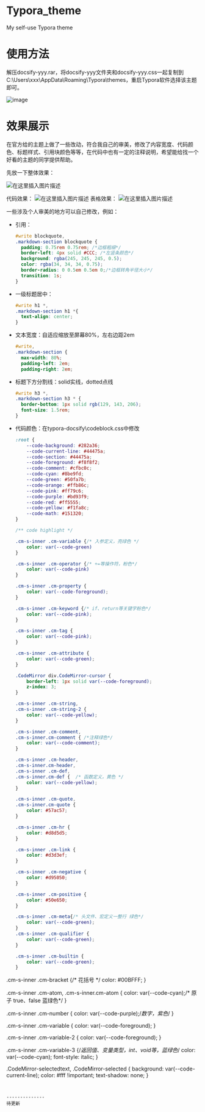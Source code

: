 # Typora_theme
My self-use Typora theme

# 使用方法
解压docsify-yyy.rar，将docsify-yyy文件夹和docsify-yyy.css一起复制到C:\Users\xxx\AppData\Roaming\Typora\themes，重启Typora软件选择该主题即可。

![image](https://github.com/Sheepypy/Typora_theme/assets/84173072/579652d8-587f-42ba-b8b2-4aa1a3fedbb3)

# 效果展示
在官方给的主题上做了一些改动，符合我自己的审美，修改了内容宽度、代码颜色、标题样式、引用块颜色等等，在代码中也有一定的注释说明，希望能给找一个好看的主题的同学提供帮助。

先放一下整体效果：

![在这里插入图片描述](https://img-blog.csdnimg.cn/7636b3f2fc0a4602816f5213914b84f8.png)

代码效果：
![在这里插入图片描述](https://img-blog.csdnimg.cn/6196a48abaf5415cb3a1aaa3de7516dc.png)
表格效果：
![在这里插入图片描述](https://img-blog.csdnimg.cn/c6b477d795d140918a2e78c0ceca5bdb.png)

一些涉及个人审美的地方可以自己修改，例如：

- 引用：

  ```css
  #write blockquote,
  .markdown-section blockquote {
    padding: 0.75rem 0.75rem; /*边框粗细*/
    border-left: 4px solid #CCC; /*左竖条颜色*/
    background: rgba(245, 245, 245, 0.5);
    color: rgba(34, 34, 34, 0.75);
    border-radius: 0 0.5em 0.5em 0;/*边框转角半径大小*/
    transition: 1s;
  }
  ```

- 一级标题居中：

  ```css
  #write h1 *,
  .markdown-section h1 *{
    text-align: center;
  }
  ```

- 文本宽度：自适应缩放至屏幕80%，左右边距2em

  ```css
  #write,
  .markdown-section {
    max-width: 80%;
    padding-left: 2em;
    padding-right: 2em;
  ```

- 标题下方分割线：solid实线，dotted点线

  ```css
  #write h3 *,
  .markdown-section h3 * {
    border-bottom: 1px solid rgb(129, 143, 206);
    font-size: 1.5rem;
  }
  ```

- 代码颜色：在typora-docsify\codeblock.css中修改

  ```css
  :root {
      --code-background: #282a36;
      --code-current-line: #44475a;
      --code-section: #44475a;
      --code-foreground: #f8f8f2;
      --code-comment: #cfbc0c;
      --code-cyan: #8be9fd;
      --code-green: #50fa7b;
      --code-orange: #ffb86c;
      --code-pink: #ff79c6;
      --code-purple: #bd93f9;
      --code-red: #ff5555;
      --code-yellow: #f1fa8c;
      --code-math: #151320;
  }
  
  /** code highlight */
  
  .cm-s-inner .cm-variable {/* 入参定义，亮绿色 */
      color: var(--code-green)
  }
  
  .cm-s-inner .cm-operator {/* +=等操作符，粉色*/
      color: var(--code-pink)
  }
  
  .cm-s-inner .cm-property {
      color: var(--code-foreground);
  }
  
  .cm-s-inner .cm-keyword {/* if、return等关键字粉色*/
      color: var(--code-pink);
  }
  
  .cm-s-inner .cm-tag {
      color: var(--code-pink);
  }
  
  .cm-s-inner .cm-attribute {
      color: var(--code-green);
  }
  
  .CodeMirror div.CodeMirror-cursor {
      border-left: 1px solid var(--code-foreground);
      z-index: 3;
  }
  
  .cm-s-inner .cm-string,
  .cm-s-inner .cm-string-2 {
      color: var(--code-yellow);
  }
  
  .cm-s-inner .cm-comment,
  .cm-s-inner.cm-comment { /*注释绿色*/
      color: var(--code-comment);
  }
  
  .cm-s-inner .cm-header,
  .cm-s-inner.cm-header,
  .cm-s-inner .cm-def,
  .cm-s-inner.cm-def {  /* 函数定义，黄色 */
      color: var(--code-yellow);
  }
  
  .cm-s-inner .cm-quote,
  .cm-s-inner.cm-quote {
      color: #57ac57;
  }
  
  .cm-s-inner .cm-hr {
      color: #d8d5d5;
  }
  
  .cm-s-inner .cm-link {
      color: #d3d3ef;
  }
  
  .cm-s-inner .cm-negative {
      color: #d95050;
  }
  
  .cm-s-inner .cm-positive {
      color: #50e650;
  }
  
  .cm-s-inner .cm-meta{/* 头文件、宏定义一整行 绿色*/
      color: var(--code-green);
  }
  .cm-s-inner .cm-qualifier { 
      color: var(--code-green);
  }
  
  .cm-s-inner .cm-builtin {
      color: var(--code-green);
  }
  
.cm-s-inner .cm-bracket {/* 花括号 */
    color: #00BFFF;
}
  
  .cm-s-inner .cm-atom,
  .cm-s-inner.cm-atom {
      color: var(--code-cyan);/* 原子 true、false 蓝绿色*/
  }
  
  .cm-s-inner .cm-number { 
      color: var(--code-purple);/*数字，紫色*/
  }
  
  .cm-s-inner .cm-variable {
      color: var(--code-foreground);
  }
  
  .cm-s-inner .cm-variable-2 {
      color: var(--code-foreground);
  }
  
  .cm-s-inner .cm-variable-3 {/*返回值、变量类型，int、void等，蓝绿色*/
      color: var(--code-cyan);
      font-style: italic;
  }
  
  .CodeMirror-selectedtext,
  .CodeMirror-selected {
      background: var(--code-current-line);
      color: #fff !important;
      text-shadow: none;
  }
  
  ```


--------------
待更新
